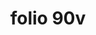 ---
layout: edition
title: folio 90v
manuscript: Turin, Biblioteca Nazionale, MS N.III.19
sigla: T
iip: t090v.tif
milestone: 180
---